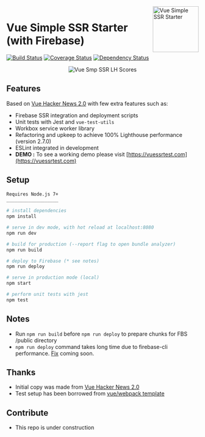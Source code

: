 <img align="right" width="120" height="120" src="https://github.com/kemalcany/vue-ssr-starter/blob/master/public/github/SmallGray1.svg" alt="Vue Simple SSR Starter"/>

# Vue Simple SSR Starter (with Firebase)

[![Build Status](https://travis-ci.org/kemalcany/vue-simple-ssr.svg?branch=master)](https://travis-ci.org/kemalcany/vue-simple-ssr)
[![Coverage Status](https://coveralls.io/repos/github/kemalcany/vue-simple-ssr/badge.svg?branch=master)](https://coveralls.io/github/kemalcany/vue-simple-ssr?branch=master)
[![Dependency Status](https://david-dm.org/kemalcany/vue-simple-ssr.svg)](https://david-dm.org/kemalcany/vue-simple-ssr)

<p align="center">
  <img src="https://github.com/kemalcany/vue-ssr-starter/blob/master/public/github/LightHouseReport-07.01.2018.jpg?raw=true" alt="Vue Smp SSR LH Scores"/>
</p>

## Features

Based on [Vue Hacker News 2.0](https://github.com/vuejs/vue-hackernews-2.0) with few extra features such as:
- Firebase SSR integration and deployment scripts
- Unit tests with Jest and `vue-test-utils`
- Workbox service worker library
- Refactoring and upkeep to achieve 100% Lighthouse performance (version 2.7.0)
- ESLint integrated in development
- **DEMO :** To see a working demo please visit [https://vuessrtest.com](https://vuessrtest.com)

## Setup

``` bash
Requires Node.js 7+
___________________

# install dependencies
npm install

# serve in dev mode, with hot reload at localhost:8080
npm run dev

# build for production (--report flag to open bundle analyzer)
npm run build

# deploy to Firebase (* see notes)
npm run deploy

# serve in production mode (local)
npm start

# perform unit tests with jest
npm test
```

## Notes

- Run `npm run build` before `npm run deploy` to prepare chunks for FBS /public directory
- `npm run deploy` command takes long time due to firebase-cli performance. [Fix](https://github.com/firebase/firebase-tools/pull/578) coming soon.

## Thanks

- Initial copy was made from [Vue Hacker News 2.0](https://github.com/vuejs/vue-hackernews-2.0)
- Test setup has been borrowed from [vue/webpack template](https://github.com/vuejs-templates/webpack)

## Contribute

- This repo is under construction

